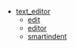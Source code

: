 * [text_editor](README.md)
    * [edit](edit.md)
    * [editor](editor.md)
    * [smartindent](smartindent.md)

